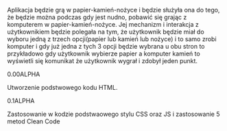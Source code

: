 Aplikacja będzie grą w papier-kamień-nożyce i będzie służyła ona do tego, że będzie można podczas gdy jest nudno, pobawić się grając z komputerem w papier-kamień-nożyce. Jej mechanizm i interakcja z użytkownikiem będzie polegała na tym, że użytkownik będzie miał do wyboru jedną z trzech opcji(papier lub kamień lub nożyce) i to samo zrobi komputer i gdy już jedna z tych 3 opcji będzie wybrana u obu stron to przykładowo gdy użytkownik wybierze papier a komputer kamień to wyświetli się komunikat że użytkownik wygrał i zdobył jeden punkt. 
 
0.00ALPHA


Utworzenie podstwowego kodu HTML.


0.1ALPHA 


Zastosowanie w kodzie podstwaowego stylu CSS oraz JS i zastosowanie 5 metod Clean Code
